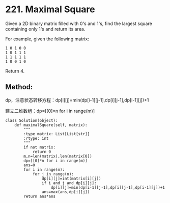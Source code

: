 # 221. Maximal Square

Given a 2D binary matrix filled with 0's and 1's, find the largest square containing only 1's and return its area.

For example, given the following matrix:
    
    1 0 1 0 0
    1 0 1 1 1
    1 1 1 1 1
    1 0 0 1 0

Return 4.

## Method:
dp，注意状态转移方程：dp[i][j]=min(dp[i-1][j-1],dp[i][j-1],dp[i-1][j])+1

建立二维数组：dp=[[0]*n for i in range(m)]

    class Solution(object):
        def maximalSquare(self, matrix):
            """
            :type matrix: List[List[str]]
            :rtype: int
            """
            if not matrix:
                return 0
            m,n=len(matrix),len(matrix[0])
            dp=[[0]*n for i in range(m)]
            ans=0
            for i in range(m):
                for j in range(n):
                    dp[i][j]=int(matrix[i][j])
                    if i and j and dp[i][j]:
                        dp[i][j]=min(dp[i-1][j-1],dp[i][j-1],dp[i-1][j])+1
                    ans=max(ans,dp[i][j])
            return ans*ans
